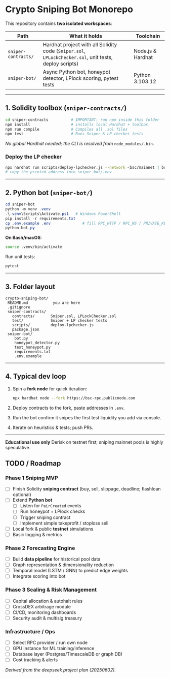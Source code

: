 #  Crypto Sniping Bot  Monorepo

This repository contains **two isolated workspaces**:

| Path | What it holds | Toolchain |
|------|---------------|-----------|
| `sniper-contracts/` | Hardhat project with all Solidity code (`Sniper.sol`, `LPLockChecker.sol`, unit tests, deploy scripts) | Node.js & Hardhat |
| `sniper-bot/` | Async Python bot, honeypot detector, LPlock scoring, pytest tests | Python 3.103.12 |

---

## 1. Solidity toolbox (`sniper-contracts/`)

```bash
cd sniper-contracts          # IMPORTANT: run npm inside this folder
npm install                  # installs local Hardhat + toolbox
npm run compile              # Compiles all .sol files
npm test                     # Runs Sniper & LP checker tests
```

*No global Hardhat needed; the CLI is resolved from* `node_modules/.bin`.

### Deploy the LP checker

```bash
npx hardhat run scripts/deploy-lpchecker.js --network <bsc/mainnet | bscTest | localhost>
# copy the printed address into sniper-bot/.env
```

---

## 2. Python bot (`sniper-bot/`)

```powershell
cd sniper-bot
python -m venv .venv
.\.venv\Scripts\Activate.ps1   # Windows PowerShell
pip install -r requirements.txt
cp .env.example .env              # fill RPC_HTTP / RPC_WS / PRIVATE_KEY / LP_CHECKER_ADDRESS
python bot.py
```

**On Bash/macOS**:

```bash
source .venv/bin/activate
```

Run unit tests:

```bash
pytest
```

---

## 3. Folder layout

```
crypto-sniping-bot/
 README.md           you are here
 .gitignore
 sniper-contracts/
   contracts/       Sniper.sol, LPLockChecker.sol
   test/            Sniper + LP checker tests
   scripts/         deploy-lpchecker.js
   package.json
 sniper-bot/
    bot.py
    honeypot_detector.py
    test_honeypot.py
    requirements.txt
    .env.example
```

---

## 4. Typical dev loop

1. Spin a **fork node** for quick iteration:

   ```bash
   npx hardhat node --fork https://bsc-rpc.publicnode.com
   ```

2. Deploy contracts to the fork, paste addresses in `.env`.
3. Run the bot  confirm it snipes the first test liquidity you add via console.
4. Iterate on heuristics & tests; push PRs.

---

 **Educational use only**  Derisk on testnet first; sniping mainnet pools is highly speculative.

## TODO / Roadmap

### Phase 1  Sniping MVP
- [ ] Finish Solidity **sniping contract** (buy, sell, slippage, deadline; flashloan optional)
- [ ] Extend **Python bot**
  - [ ] Listen for `PairCreated` events
  - [ ] Run honeypot + LPlock checks
  - [ ] Trigger sniping contract
  - [ ] Implement simple takeprofit / stoploss sell
- [ ] Local fork & public **testnet** simulations
- [ ] Basic logging & metrics

### Phase 2  Forecasting Engine
- [ ] Build **data pipeline** for historical pool data
- [ ] Graph representation & dimensionality reduction
- [ ] Temporal model (LSTM / GNN) to predict edge weights
- [ ] Integrate scoring into bot

### Phase 3  Scaling & Risk Management
- [ ] Capital allocation & autohalt rules
- [ ] CrossDEX arbitrage module
- [ ] CI/CD, monitoring dashboards
- [ ] Security audit & multisig treasury

### Infrastructure / Ops
- [ ] Select RPC provider / run own node
- [ ] GPU instance for ML training/inference
- [ ] Database layer (Postgres/TimescaleDB or graph DB)
- [ ] Cost tracking & alerts

_Derived from the deepseek project plan (20250602)._
